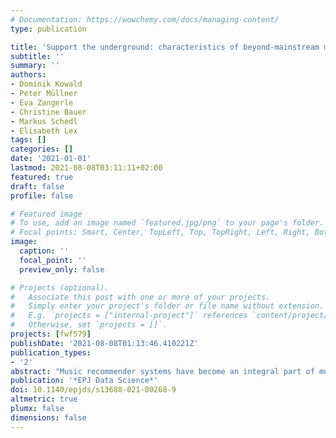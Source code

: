 ```yaml
---
# Documentation: https://wowchemy.com/docs/managing-content/
type: publication

title: 'Support the underground: characteristics of beyond-mainstream music listeners'
subtitle: ''
summary: ''
authors:
- Dominik Kowald
- Peter Müllner
- Eva Zangerle
- Christine Bauer
- Markus Schedl
- Elisabeth Lex
tags: []
categories: []
date: '2021-01-01'
lastmod: 2021-08-08T03:11:11+02:00
featured: true
draft: false
profile: false

# Featured image
# To use, add an image named `featured.jpg/png` to your page's folder.
# Focal points: Smart, Center, TopLeft, Top, TopRight, Left, Right, BottomLeft, Bottom, BottomRight.
image:
  caption: ''
  focal_point: ''
  preview_only: false

# Projects (optional).
#   Associate this post with one or more of your projects.
#   Simply enter your project's folder or file name without extension.
#   E.g. `projects = ["internal-project"]` references `content/project/deep-learning/index.md`.
#   Otherwise, set `projects = []`.
projects: [fwf579]
publishDate: '2021-08-08T01:13:46.410221Z'
publication_types:
- '2'
abstract: "Music recommender systems have become an integral part of music streaming services such as Spotify and Last.fm to assist users navigating the extensive music collections offered by them. However, while music listeners interested in mainstream music are traditionally served well by music recommender systems, users interested in music beyond the mainstream (i.e., non-popular music) rarely receive relevant recommendations. In this paper, we study the characteristics of beyond-mainstream music and music listeners and analyze to what extent these characteristics impact the quality of music recommendations provided. Therefore, we create a novel dataset consisting of Last.fm listening histories of several thousand beyond-mainstream music listeners, which we enrich with additional metadata describing music tracks and music listeners. Our analysis of this dataset shows four subgroups within the group of beyond-mainstream music listeners that differ not only with respect to their preferred music but also with their demographic characteristics. Furthermore, we evaluate the quality of music recommendations that these subgroups are provided with four different recommendation algorithms where we find significant differences between the groups. Specifically, our results show a positive correlation between a subgroup's openness towards music listened to by members of other subgroups and recommendation accuracy. We believe that our findings provide valuable insights for developing improved user models and recommendation approaches to better serve beyond-mainstream music listeners."
publication: '*EPJ Data Science*'
doi: 10.1140/epjds/s13688-021-00268-9
altmetric: true
plumx: false
dimensions: false
---
```

